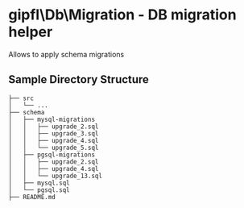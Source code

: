 gipfl\\Db\\Migration - DB migration helper
==========================================

Allows to apply schema migrations

Sample Directory Structure
--------------------------

```
├── src
│   └── ...
├── schema
│   ├── mysql-migrations
│   │   ├── upgrade_2.sql
│   │   ├── upgrade_3.sql
│   │   ├── upgrade_4.sql
│   │   └── upgrade_5.sql
│   ├── pgsql-migrations
│   │   ├── upgrade_2.sql
│   │   ├── upgrade_4.sql
│   │   └── upgrade_13.sql
│   ├── mysql.sql
│   └── pgsql.sql
├── README.md

```


